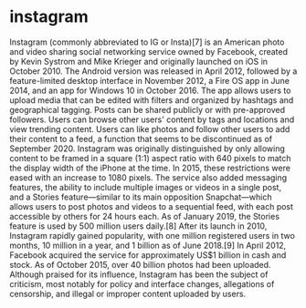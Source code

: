 # instagram
Instagram (commonly abbreviated to IG or Insta)[7] is an American photo and video sharing social networking service owned by Facebook, created by Kevin Systrom and Mike Krieger and originally launched on iOS in October 2010. The Android version was released in April 2012, followed by a feature-limited desktop interface in November 2012, a Fire OS app in June 2014, and an app for Windows 10 in October 2016. The app allows users to upload media that can be edited with filters and organized by hashtags and geographical tagging. Posts can be shared publicly or with pre-approved followers. Users can browse other users' content by tags and locations and view trending content. Users can like photos and follow other users to add their content to a feed, a function that seems to be discontinued as of September 2020.  Instagram was originally distinguished by only allowing content to be framed in a square (1:1) aspect ratio with 640 pixels to match the display width of the iPhone at the time. In 2015, these restrictions were eased with an increase to 1080 pixels. The service also added messaging features, the ability to include multiple images or videos in a single post, and a Stories feature—similar to its main opposition Snapchat—which allows users to post photos and videos to a sequential feed, with each post accessible by others for 24 hours each. As of January 2019, the Stories feature is used by 500 million users daily.[8]  After its launch in 2010, Instagram rapidly gained popularity, with one million registered users in two months, 10 million in a year, and 1 billion as of June 2018.[9] In April 2012, Facebook acquired the service for approximately US$1 billion in cash and stock. As of October 2015, over 40 billion photos had been uploaded. Although praised for its influence, Instagram has been the subject of criticism, most notably for policy and interface changes, allegations of censorship, and illegal or improper content uploaded by users.
